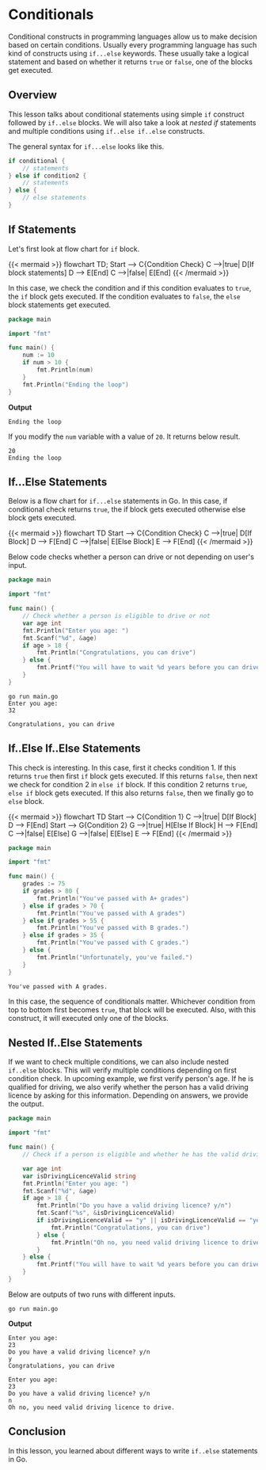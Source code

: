 # Conditionals

Conditional constructs in programming languages allow us to make decision based on certain conditions. Usually every programming language has such kind of constructs using `if...else` keywords. These usually take a logical statement and based on whether it returns `true` or `false`, one of the blocks get executed.

## Overview

This lesson talks about conditional statements using simple `if` construct followed by `if..else` blocks. We will also take a look at *nested if* statements and multiple conditions using `if..else if..else` constructs.

The general syntax for `if...else` looks like this.

```go
if conditional {
    // statements
} else if condition2 {
    // statements
} else {
    // else statements
}
```

## If Statements

Let's first look at flow chart for `if` block.

{{< mermaid >}}
flowchart TD;
    Start --> C{Condition Check}
    C -->|true| D[If block statements]
    D --> E[End]
    C -->|false| E[End]
{{< /mermaid >}}

In this case, we check the condition and if this condition evaluates to `true`, the `if` block gets executed. If the condition evaluates to `false`, the `else` block statements get executed.

```go
package main

import "fmt"

func main() {
	num := 10
	if num > 10 {
		fmt.Println(num)
	}
	fmt.Println("Ending the loop")
}
```

**Output**

```output{ lineNos=false }
Ending the loop
```

If you modify the `num` variable with a value of `20`. It returns below result.

```output{ lineNos=false }
20
Ending the loop
```

## If...Else Statements

Below is a flow chart for `if...else` statements in Go. In this case, if conditional check returns `true`, the if block gets executed otherwise else block gets executed.

{{< mermaid >}}
flowchart TD
    Start --> C{Condition Check}
    C -->|true| D[If Block]
    D --> F[End]
    C -->|false| E[Else Block]
    E --> F[End]
{{< /mermaid >}}

Below code checks whether a person can drive or not depending on user's input.

```go
package main

import "fmt"

func main() {
	// Check whether a person is eligible to drive or not
	var age int
	fmt.Println("Enter you age: ")
	fmt.Scanf("%d", &age)
	if age > 18 {
		fmt.Println("Congratulations, you can drive")
	} else {
		fmt.Printf("You will have to wait %d years before you can drive.\n", 18-age)
	}
}
```

```shell{ .show-prompt lineNos=false }
go run main.go
Enter you age: 
32
```

```output{ lineNos=false }
Congratulations, you can drive
```

## If..Else If..Else Statements

This check is interesting. In this case, first it checks condition 1. If this returns `true` then first `if` block gets executed. If this returns `false`, then next we check for condition 2 in `else if` block. If this condition 2 returns `true`, `else if` block gets executed. If this also returns `false`, then we finally go to `else` block.

{{< mermaid >}}
flowchart TD
    Start --> C{Condition 1}
    C -->|true| D[If Block]
    D --> F[End]
    Start --> G{Condition 2}
    G -->|true| H[Else If Block]
    H --> F[End]
    C -->|false| E[Else]
    G -->|false| E[Else]
    E --> F[End]
{{< /mermaid >}}

```go
package main

import "fmt"

func main() {
	grades := 75
	if grades > 80 {
		fmt.Println("You've passed with A+ grades")
	} else if grades > 70 {
		fmt.Println("You've passed with A grades")
	} else if grades > 55 {
		fmt.Println("You've passed with B grades.")
	} else if grades > 35 {
		fmt.Println("You've passed with C grades.")
	} else {
		fmt.Println("Unfortunately, you've failed.")
	}
}
```

```output{ lineNos=false }
You've passed with A grades.
```

In this case, the sequence of conditionals matter. Whichever condition from top to bottom first becomes `true`, that block will be executed. Also, with this construct, it will executed only one of the blocks.

## Nested If..Else Statements

If we want to check multiple conditions, we can also include nested `if..else` blocks. This will verify multiple conditions depending on first condition check. In upcoming example, we first verify person's age. If he is qualified for driving, we also verify whether the person has a valid driving licence by asking for this information. Depending on answers, we provide the output.

```go
package main

import "fmt"

func main() {
	// Check if a person is eligible and whether he has the valid driving license.

	var age int
	var isDrivingLicenceValid string
	fmt.Println("Enter you age: ")
	fmt.Scanf("%d", &age)
	if age > 18 {
		fmt.Println("Do you have a valid driving licence? y/n")
		fmt.Scanf("%s", &isDrivingLicenceValid)
		if isDrivingLicenceValid == "y" || isDrivingLicenceValid == "yes" {
			fmt.Println("Congratulations, you can drive")
		} else {
			fmt.Println("Oh no, you need valid driving licence to drive.")
		}
	} else {
		fmt.Printf("You will have to wait %d years before you can drive.\n", 18-age)
	}
}
```

Below are outputs of two runs with different inputs.

```shell{ .show-prompt lineNos=false }
go run main.go
```
**Output**

```output{ lineNos=false }
Enter you age: 
23
Do you have a valid driving licence? y/n
y
Congratulations, you can drive
```

```output{ lineNos=false }
Enter you age: 
23
Do you have a valid driving licence? y/n
n
Oh no, you need valid driving licence to drive.
```

## Conclusion

In this lesson, you learned about different ways to write `if..else` statements in Go.